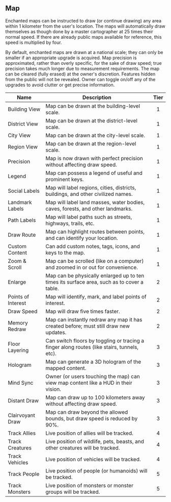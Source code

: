 ## Map

Enchanted maps can be instructed to draw (or continue drawing) any area within 1 kilometer from the user's location. The maps will automatically draw themselves as though done by a master cartographer at 25 times their normal speed. If there are already public maps available for reference, this speed is multiplied by four.

By default, enchanted maps are drawn at a national scale; they can only be smaller if an appropriate upgrade is acquired. Map precision is approximated, rather than overly specific, for the sake of draw speed; true precision takes much longer due to measurement requirements. The map can be cleared (fully erased) at the owner's discretion. Features hidden from the public will not be revealed. Owner can toggle on/off any of the upgrades to avoid clutter or get precise information.

 **Name**           | **Description**                                                                             | **Tier** 
--------------------|---------------------------------------------------------------------------------------------|:--------:
 Building View      | Map can be drawn at the building-level scale.                                               | 1        
 District View      | Map can be drawn at the district-level scale.                                               | 1        
 City View          | Map can be drawn at the city-level scale.                                                   | 1        
 Region View        | Map can be drawn at the region-level scale.                                                 | 1        
 Precision          | Map is now drawn with perfect precision without affecting draw speed.                       | 1        
 Legend             | Map can possess a legend of useful and prominent keys.                                      | 1        
 Social Labels      | Map will label regions, cities, districts, buildings, and other civilized names.            | 1        
 Landmark Labels    | Map will label land masses, water bodies, caves, forests, and other landmarks.              | 1        
 Path Labels        | Map will label paths such as streets, highways, trails, etc.                                | 1        
 Draw Route         | Map can highlight routes between points, and can identify your location.                    | 1        
 Custom Content     | Can add custom notes, tags, icons, and keys to the map.                                     | 1        
 Zoom & Scroll      | Map can be scrolled (like on a computer) and zoomed in or out for convenience.              | 1        
 Enlarge            | Map can be physically enlarged up to ten times its surface area, such as to cover a table.  | 2        
 Points of Interest | Map will identify, mark, and label points of interest.                                      | 2        
 Draw Speed         | Map will draw five times faster.                                                            | 2        
 Memory Redraw      | Map can instantly redraw any map it has created before; must still draw new updates.        | 2        
 Floor Layering     | Can switch floors by toggling or tracing a finger along routes (like stairs, tunnels, etc). | 3        
 Hologram           | Map can generate a 3D hologram of the mapped content.                                       | 3        
 Mind Sync          | Owner (or users touching the map) can view map content like a HUD in their vision.          | 3        
 Distant Draw       | Map can draw up to 100 kilometers away without affecting draw speed.                        | 3        
 Clairvoyant Draw   | Map can draw beyond the allowed bounds, but draw speed is reduced by 90%.                   | 3        
 Track Allies       | Live position of allies will be tracked.                                                    | 4        
 Track Creatures    | Live position of wildlife, pets, beasts, and other creatures will be tracked.               | 4        
 Track Vehicles     | Live position of vehicles will be tracked.                                                  | 4        
 Track People       | Live position of people (or humanoids) will be tracked.                                     | 5        
 Track Monsters     | Live position of monsters or monster groups will be tracked.                                | 5        

